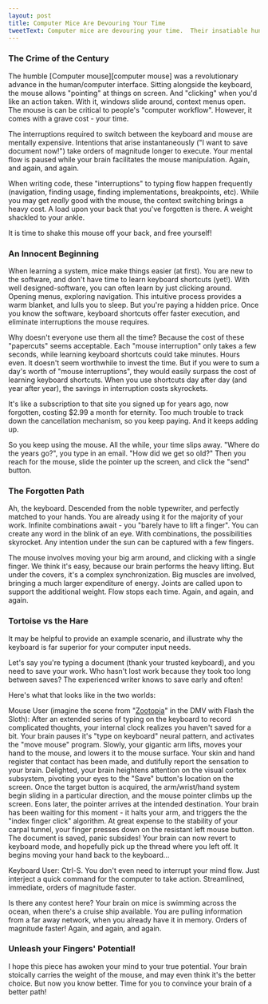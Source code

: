 ```yaml
---
layout: post
title: Computer Mice Are Devouring Your Time
tweetText: Computer mice are devouring your time.  Their insatiable hunger is killing your productivity.
---
```


<h3>The Crime of the Century</h3>
The humble [Computer mouse][computer mouse] was a revolutionary advance in the human/computer interface.  Sitting alongside the keyboard, the mouse allows "pointing" at things on screen.  And "clicking" when you'd like an action taken.  With it, windows slide around, context menus open.  The mouse is can be critical to people's "computer workflow".  However, it comes with a grave cost - your time.

The interruptions required to switch between the keyboard and mouse are mentally expensive.  Intentions that arise instantaneously ("I want to save document now!") take orders of magnitude longer to execute.  Your mental flow is paused while your brain facilitates the mouse manipulation.  Again, and again, and again.  

When writing code, these "interruptions" to typing flow happen frequently (navigation, finding usage, finding implementations, breakpoints, etc).  While you may get *really* good with the mouse, the context switching brings a heavy cost.  A load upon your back that you've forgotten is there.  A weight shackled to your ankle.  

It is time to shake this mouse off your back, and free yourself!

<h3>An Innocent Beginning</h3>
When learning a system, mice make things easier (at first).  You are new to the software, and don't have time to learn keyboard shortcuts (yet!).  With well designed-software, you can often learn by just clicking around.  Opening menus, exploring navigation.  This intuitive process provides a warm blanket, and lulls you to sleep.  But you're paying a hidden price.  Once you know the software, keyboard shortcuts offer faster execution, and eliminate interruptions the mouse requires.

Why doesn't everyone use them all the time?  Because the cost of these "papercuts" seems acceptable.  Each "mouse interruption" only takes a few seconds, while learning keyboard shortcuts could take minutes.  Hours even.  It doesn't seem worthwhile to invest the time.  But if you were to sum a day's worth of "mouse interruptions", they would easily surpass the cost of learning keyboard shortcuts.  When you use shortcuts day after day (and year after year), the savings in interruption costs skyrockets.

It's like a subscription to that site you signed up for years ago, now forgotten, costing $2.99 a month for eternity.  Too much trouble to track down the cancellation mechanism, so you keep paying.  And it keeps adding up.

So you keep using the mouse.  All the while, your time slips away.  "Where do the years go?", you type in an email.  "How did we get so old?"  Then you reach for the mouse, slide the pointer up the screen, and click the "send" button.  

<h3>The Forgotten Path</h3>
Ah, the keyboard.  Descended from the noble typewriter, and perfectly matched to your hands.  You are already using it for the majority of your work.  Infinite combinations await - you "barely have to lift a finger".  You can create any word in the blink of an eye.  With combinations, the possibilities skyrocket.  Any intention under the sun can be captured with a few fingers.

The mouse involves moving your big arm around, and clicking with a single finger.  We think it's easy, because our brain performs the heavy lifting.  But under the covers, it's a complex synchronization.  Big muscles are involved, bringing a much larger expenditure of energy.  Joints are called upon to support the additional weight.  Flow stops each time.  Again, and again, and again.

<h3>Tortoise vs the Hare</h3>
It may be helpful to provide an example scenario, and illustrate why the keyboard is far superior for your computer input needs.  

Let's say you're typing a document (thank your trusted keyboard), and you need to save your work.  Who hasn't lost work because they took too long between saves?  The experienced writer knows to save early and often!  

Here's what that looks like in the two worlds:

Mouse User (imagine the scene from "[Zootopia][zootopia]" in the DMV with Flash the Sloth):  After an extended series of typing on the keyboard to record complicated thoughts, your internal clock realizes you haven't saved for a bit.  Your brain pauses it's "type on keyboard" neural pattern, and activates the "move mouse" program.  Slowly, your gigantic arm lifts, moves your hand to the mouse, and lowers it to the mouse surface.  Your skin and hand register that contact has been made, and dutifully report the sensation to your brain.  Delighted, your brain heightens attention on the visual cortex subsystem, pivoting your eyes to the "Save" button's location on the screen.  Once the target button is acquired, the arm/wrist/hand system begin sliding in a particular direction, and the mouse pointer climbs up the screen.  Eons later, the pointer arrives at the intended destination.  Your brain has been waiting for this moment - it halts your arm, and triggers the the "index finger click" algorithm.  At great expense to the stability of your carpal tunnel, your finger presses down on the resistant left mouse button.  The document is saved, panic subsides!  Your brain can now revert to keyboard mode, and hopefully pick up the thread where you left off.  It begins moving your hand back to the keyboard...

Keyboard User:  Ctrl-S.  You don't even need to interrupt your mind flow.  Just interject a quick command for the computer to take action.  Streamlined, immediate, orders of magnitude faster.

Is there any contest here?  Your brain on mice is swimming across the ocean, when there's a cruise ship available.  You are pulling information from a far away network, when you already have it in memory.  Orders of magnitude faster!  Again, and again, and again.

<h3>Unleash your Fingers' Potential!</h3>
I hope this piece has awoken your mind to your true potential.  Your brain stoically carries the weight of the mouse, and may even think it's the better choice.  But now you know better.  Time for you to convince your brain of a better path!

[computer mouse]: https://en.wikipedia.org/wiki/Computer_mouse
[zootopia]: https://www.youtube.com/watch?v=ONFj7AYgbko
